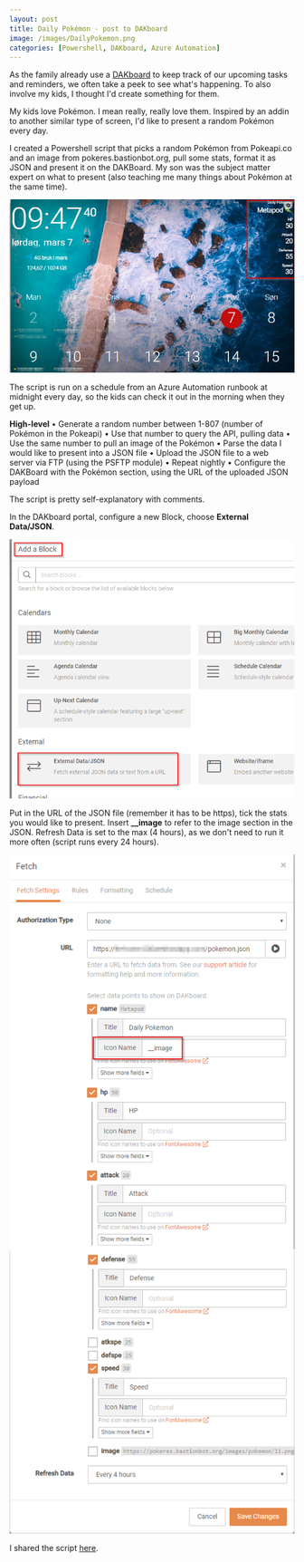```yaml
---
layout: post
title: Daily Pokémon - post to DAKboard
image: /images/DailyPokemon.png
categories: [Powershell, DAKboard, Azure Automation]
---
```


As the family already use a [DAKboard](https://dakboard.com/site) to keep track of our upcoming tasks and reminders, we often take a peek to see what's happening. To also involve my kids, I thought I'd create something for them.

My kids love Pokémon. I mean really, really love them. Inspired by an addin to another similar type of screen, I'd like to present a random Pokémon every day.

I created a Powershell script that picks a random Pokémon from Pokeapi.co and an image from pokeres.bastionbot.org, pull some stats, format it as JSON and present it on the DAKBoard. My son was the subject matter expert on what to present (also teaching me many things about Pokémon at the same time).

![](/images/DailyPokemon.png)


The script is run on a schedule from an Azure Automation runbook at midnight every day, so the kids can check it out in the morning when they get up.

**High-level**
 • Generate a random number between 1-807 (number of Pokémon in the Pokeapi)
 • Use that number to query the API, pulling data
 • Use the same number to pull an image of the Pokémon
 • Parse the data I would like to present into a JSON file
 • Upload the JSON file to a web server via FTP (using the PSFTP module)
 • Repeat nightly
 • Configure the DAKBoard with the Pokémon section, using the URL of the uploaded JSON payload

The script is pretty self-explanatory with comments.

In the DAKboard portal, configure a new Block, choose **External Data/JSON**.

![](/images/DAKboard001.png)

Put in the URL of the JSON file (remember it has to be https), tick the stats you would like to present. Insert **__image** to refer to the image section in the JSON. Refresh Data is set to the max (4 hours), as we don't need to run it more often (script runs every 24 hours). 

![](/images/DailyPokemonDAK01.png)
![](/images/DailyPokemonDAK02.png)

I shared the script [here](https://github.com/einast/PS_M365_scripts/blob/master/Other%20scripts/DailyPokemon.ps1).
